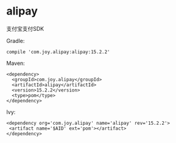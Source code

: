 # alipay
支付宝支付SDK

Gradle:

```
compile 'com.joy.alipay:alipay:15.2.2'
```

Maven:

```
<dependency>
  <groupId>com.joy.alipay</groupId>
  <artifactId>alipay</artifactId>
  <version>15.2.2</version>
  <type>pom</type>
</dependency>
```

 Ivy:

 ```
<dependency org='com.joy.alipay' name='alipay' rev='15.2.2'>
  <artifact name='$AID' ext='pom'></artifact>
</dependency>
 ```
